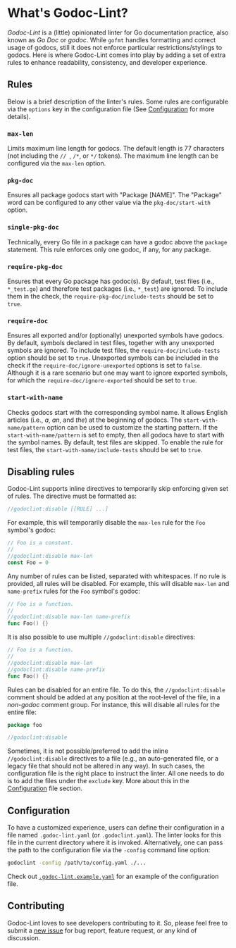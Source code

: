 # What's Godoc-Lint?

*Godoc-Lint* is a (little) opinionated linter for Go documentation practice, also known as *Go Doc* or *godoc*. While `gofmt` handles formatting and correct usage of godocs, still it does not enforce particular restrictions/stylings to godocs. Here is where Godoc-Lint comes into play by adding a set of extra rules to enhance readability, consistency, and developer experience.

## Rules

Below is a brief description of the linter's rules. Some rules are configurable via the `options` key in the configuration file (See [Configuration](#Configuration) for more details).

### `max-len`

Limits maximum line length for godocs. The default length is 77 characters (not including the `// `, `/*`, or `*/` tokens). The maximum line length can be configured via the `max-len` option.

### `pkg-doc`

Ensures all package godocs start with "Package \[NAME\]". The "Package" word can be configured to any other value via the `pkg-doc/start-with` option.

### `single-pkg-doc`

Technically, every Go file in a package can have a godoc above the `package` statement. This rule enforces only one godoc, if any, for any package.

### `require-pkg-doc`

Ensures that every Go package has godoc(s). By default, test files (i.e., `*_test.go`) and therefore test packages (i.e., `*_test`) are ignored. To include them in the check, the `require-pkg-doc/include-tests` should be set to `true`.

### `require-doc`

Ensures all exported and/or (optionally) unexported symbols have godocs. By default, symbols declared in test files, together with any unexported symbols are ignored. To include test files, the `require-doc/include-tests` option should be set to `true`. Unexported symbols can be included in the check if the `require-doc/ignore-unexported` options is set to `false`. Although it is a rare scenario but one may want to ignore exported symbols, for which the `require-doc/ignore-exported` should be set to `true`.

### `start-with-name`

Checks godocs start with the corresponding symbol name. It allows English articles (i.e., *a*, *an*, and *the*) at the beginning of godocs. The `start-with-name/pattern` option can be used to customize the starting pattern. If the `start-with-name/pattern` is set to empty, then all godocs have to start with the symbol names. By default, test files are skipped. To enable the rule for test files, the `start-with-name/include-tests` should be set to `true`.

## Disabling rules

Godoc-Lint supports inline directives to temporarily skip enforcing given set of rules. The directive must be formatted as:

```go
//godoclint:disable [[RULE] ...]
```

 For example, this will temporarily disable the `max-len` rule for the `Foo` symbol's godoc:

```go
// Foo is a constant.
//
//godoclint:disable max-len
const Foo = 0
```

Any number of rules can be listed, separated with whitespaces. If no rule is provided, all rules will be disabled. For example, this will disable `max-len` and `name-prefix` rules for the `Foo` symbol's godoc:

```go
// Foo is a function.
//
//godoclint:disable max-len name-prefix
func Foo() {}
```

It is also possible to use multiple `//godoclint:disable` directives:

```go
// Foo is a function.
//
//godoclint:disable max-len
//godoclint:disable name-prefix
func Foo() {}
```

Rules can be disabled for an entire file. To do this, the `//godoclint:disable` comment should be added at any position at the root-level of the file, in a *non-godoc* comment group. For instance, this will disable all rules for the entire file:

```go
package foo

//godoclint:disable
```

Sometimes, it is not possible/preferred to add the inline `//godoclint:disable` directives to a file (e.g., an auto-generated file, or a legacy file that should not be altered in any way). In such cases, the configuration file is the right place to instruct the linter. All one needs to do is to add the files under the `exclude` key. More about this in the [Configuration](#Configuration) file section.

## Configuration

To have a customized experience, users can define their configuration in a file named `.godoc-lint.yaml` (or `.godoclint.yaml`). The linter looks for this file in the current directory where it is invoked. Alternatively, one can pass the path to the configuration file via the `-config` command line option:

```sh
godoclint -config /path/to/config.yaml ./...
```

Check out [`.godoc-lint.example.yaml`](./.godoc-lint.example.yaml) for an example of the configuration file.

## Contributing

Godoc-Lint loves to see developers contributing to it. So, please feel free to submit a [new issue](https://github.com/godoc-lint/godoc-lint/issues/new) for bug report, feature request, or any kind of discussion.
